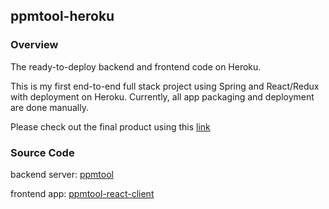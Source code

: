 ## ppmtool-heroku

### Overview
The ready-to-deploy backend and frontend code on Heroku. <br />

This is my first end-to-end full stack project using Spring and React/Redux with deployment on Heroku. Currently, all app packaging and deployment are done manually. <br />

Please check out the final product using this [link](https://ppmtool-demo.herokuapp.com/)

### Source Code
backend server: [ppmtool](https://github.com/yshensh/ppmtool) <br />

frontend app: [ppmtool-react-client](https://github.com/yshensh/ppmtool-react-client)  <br />

